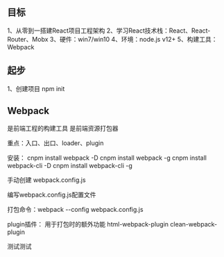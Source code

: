 ## 目标

1、从零到一搭建React项目工程架构
2、学习React技术栈：React、React-Router、Mobx
3、硬件：win7/win10
4、环境：node.js v12+
5、构建工具：Webpack


## 起步

1、创建项目 npm init


## Webpack

是前端工程的构建工具
是前端资源打包器

重点：入口、出口、loader、plugin

安装：
  cnpm install webpack -D
  cnpm install webpack -g
  cnpm install webpack-cli -D
  cnpm install webpack-cli -g

手动创建 webpack.config.js

编写webpack.config.js配置文件

打包命令：webpack --config webpack.config.js

plugin插件：
  用于打包时的额外功能
  html-webpack-plugin
  clean-webpack-plugin



测试测试